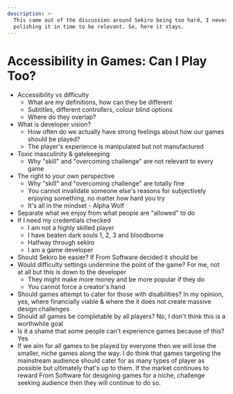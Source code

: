 ```yaml
---
description: >-
  This came out of the discussion around Sekiro being too hard, I never ended up
  polishing it in time to be relevant. So, here it stays.
---
```


# Accessibility in Games: Can I Play Too?

* Accessibility vs difficulty
  * What are my definitions, how can they be different
  * Subtitles, different controllers, colour blind options
  * Where do they overlap?
* What is developer vision?
  * How often do we actually have strong feelings about how our games should be played?
  * The player's experience is manipulated but not manufactured
* Toxic masculinity & gatekeeping
  * Why "skill" and "overcoming challenge" are not relevant to every game
* The right to your own perspective
  * Why "skill" and "overcoming challenge" are totally fine
  * You cannot invalidate someone else's reasons for subjectively enjoying something, no matter how hard you try
  * It's all in the mindset - Alpha Wolf
* Separate what we enjoy from what people are "allowed" to do
* If I need my credentials checked
  * I am not a highly skilled player
  * I have beaten dark souls 1, 2, 3 and bloodborne
  * Halfway through sekiro
  * I am a game developer
* Should Sekiro be easier? If From Software decided it should be
* Would difficulty settings undermine the point of the game? For me, not at all but this is down to the developer
  * They might make more money and be more popular if they do
  * You cannot force a creator's hand
* Should games attempt to cater for those with disabilities? In my opinion, yes, where financially viable & where the it does not create massive design challenges
* Should all games be completable by all players? No, I don't think this is a worthwhile goal
* Is it a shame that some people can't experience games because of this? Yes
* If we aim for all games to be played by everyone then we will lose the smaller, niche games along the way. I do think that games targeting the mainstream audience should cater for as many types of player as possible but ultimately that's up to them. If the market continues to reward From Software for designing games for a niche, challenge seeking audience then they will continue to do so.

